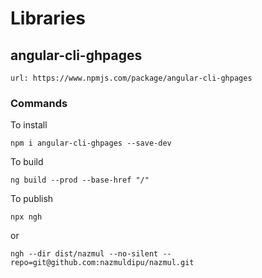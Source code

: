 # Libraries

## angular-cli-ghpages

    url: https://www.npmjs.com/package/angular-cli-ghpages

### Commands

To install

    npm i angular-cli-ghpages --save-dev

To build

    ng build --prod --base-href "/"

To publish

    npx ngh

or

    ngh --dir dist/nazmul --no-silent --repo=git@github.com:nazmuldipu/nazmul.git
